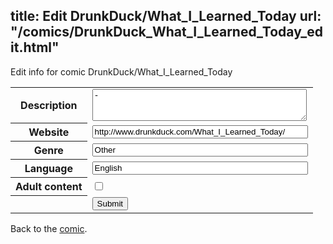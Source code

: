 title: Edit DrunkDuck/What_I_Learned_Today
url: "/comics/DrunkDuck_What_I_Learned_Today_edit.html"
---
Edit info for comic DrunkDuck/What_I_Learned_Today

<form name="comic" action="http://gaepostmail.appspot.com/comic/" method="post">
<table class="comicinfo">
<tr>
<th>Description</th><td><textarea name="description" cols="40" rows="3">-</textarea></td>
</tr>
<tr>
<th>Website</th><td><input type="text" name="url" value="http://www.drunkduck.com/What_I_Learned_Today/" size="40"/></td>
</tr>
<tr>
<th>Genre</th><td><input type="text" name="genre" value="Other" size="40"/></td>
</tr>
<tr>
<th>Language</th><td><input type="text" name="language" value="English" size="40"/></td>
</tr>
<tr>
<th>Adult content</th><td><input type="checkbox" name="adult" value="adult" /></td>
</tr>
<tr>
<th></th><td>
<input type="hidden" name="comic" value="DrunkDuck_What_I_Learned_Today" />
<input type="submit" name="submit" value="Submit" />
</td>
</tr>
</table>
</form>

Back to the [comic](DrunkDuck_What_I_Learned_Today.html).
